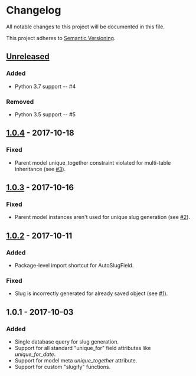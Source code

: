 # Changelog
All notable changes to this project will be documented in this file.

This project adheres to [Semantic Versioning](http://semver.org/spec/v2.0.0.html).

<h2><a href="https://gitlab.com/dspechnikov/django-slugger/compare/v1.0.4...master">Unreleased</a></h2>

### Added
* Python 3.7 support -- #4

### Removed
* Python 3.5 support -- #5

<h2><a href="https://gitlab.com/dspechnikov/django-slugger/compare/v1.0.3...v1.0.4">1.0.4</a> - 2017-10-18</h2>

### Fixed
* Parent model unique_together constraint violated for multi-table inheritance
(see [#3](https://gitlab.com/dspechnikov/django-slugger/issues/3)).


<h2><a href="https://gitlab.com/dspechnikov/django-slugger/compare/v1.0.2...v1.0.3">1.0.3</a> - 2017-10-16</h2>

### Fixed
* Parent model instances aren't used for unique slug generation
(see [#2](https://gitlab.com/dspechnikov/django-slugger/issues/2)).


<h2><a href="https://gitlab.com/dspechnikov/django-slugger/compare/v1.0.1...v1.0.2">1.0.2</a> - 2017-10-11</h2>

### Added
* Package-level import shortcut for AutoSlugField.

### Fixed
* Slug is incorrectly generated for already saved object
(see [#1](https://gitlab.com/dspechnikov/django-slugger/issues/1)).


<h2>1.0.1 - 2017-10-03</h2>

### Added
* Single database query for slug generation.
* Support for all standard "unique_for" field attributes like *unique_for_date*.
* Support for model meta *unique_together* attribute.
* Support for custom "slugify" functions.
